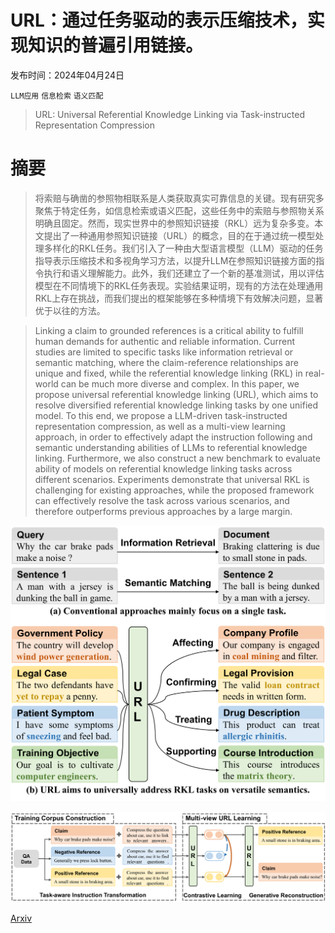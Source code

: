 # URL：通过任务驱动的表示压缩技术，实现知识的普遍引用链接。

发布时间：2024年04月24日

`LLM应用` `信息检索` `语义匹配`

> URL: Universal Referential Knowledge Linking via Task-instructed Representation Compression

# 摘要

> 将索赔与确凿的参照物相联系是人类获取真实可靠信息的关键。现有研究多聚焦于特定任务，如信息检索或语义匹配，这些任务中的索赔与参照物关系明确且固定。然而，现实世界中的参照知识链接（RKL）远为复杂多变。本文提出了一种通用参照知识链接（URL）的概念，目的在于通过统一模型处理多样化的RKL任务。我们引入了一种由大型语言模型（LLM）驱动的任务指导表示压缩技术和多视角学习方法，以提升LLM在参照知识链接方面的指令执行和语义理解能力。此外，我们还建立了一个新的基准测试，用以评估模型在不同情境下的RKL任务表现。实验结果证明，现有的方法在处理通用RKL上存在挑战，而我们提出的框架能够在多种情境下有效解决问题，显著优于以往的方法。

> Linking a claim to grounded references is a critical ability to fulfill human demands for authentic and reliable information. Current studies are limited to specific tasks like information retrieval or semantic matching, where the claim-reference relationships are unique and fixed, while the referential knowledge linking (RKL) in real-world can be much more diverse and complex. In this paper, we propose universal referential knowledge linking (URL), which aims to resolve diversified referential knowledge linking tasks by one unified model. To this end, we propose a LLM-driven task-instructed representation compression, as well as a multi-view learning approach, in order to effectively adapt the instruction following and semantic understanding abilities of LLMs to referential knowledge linking. Furthermore, we also construct a new benchmark to evaluate ability of models on referential knowledge linking tasks across different scenarios. Experiments demonstrate that universal RKL is challenging for existing approaches, while the proposed framework can effectively resolve the task across various scenarios, and therefore outperforms previous approaches by a large margin.

![URL：通过任务驱动的表示压缩技术，实现知识的普遍引用链接。](../../../paper_images/2404.16248/x1.png)

![URL：通过任务驱动的表示压缩技术，实现知识的普遍引用链接。](../../../paper_images/2404.16248/x2.png)

[Arxiv](https://arxiv.org/abs/2404.16248)
